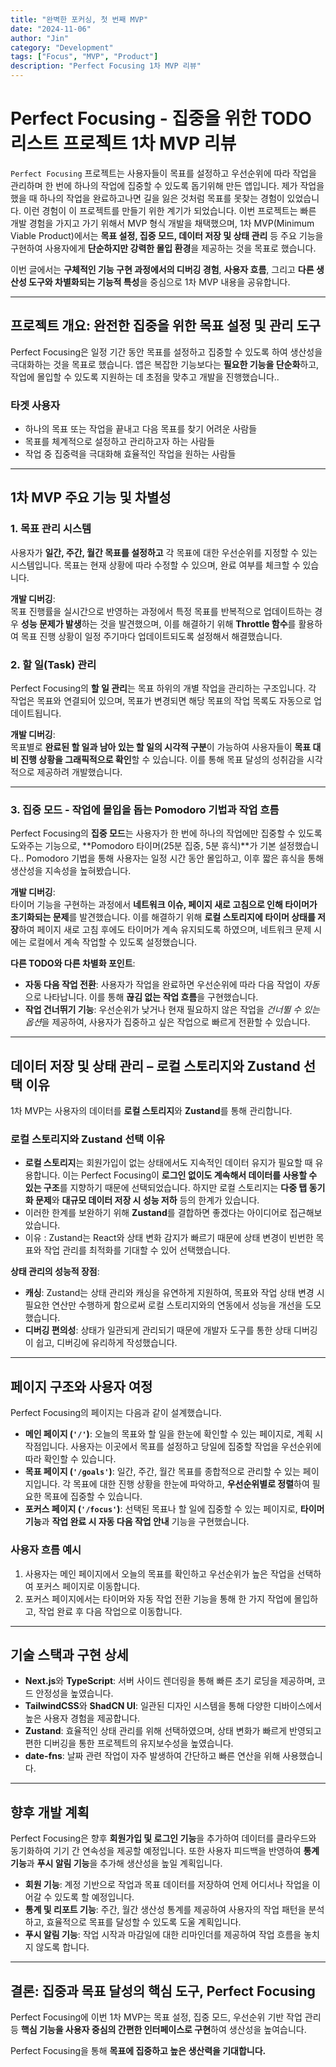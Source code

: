 ```yaml
---
title: "완벽한 포커싱, 첫 번째 MVP"
date: "2024-11-06"
author: "Jin"
category: "Development"
tags: ["Focus", "MVP", "Product"]
description: "Perfect Focusing 1차 MVP 리뷰"
---
```


# Perfect Focusing - 집중을 위한 TODO 리스트 프로젝트 1차 MVP 리뷰

`Perfect Focusing` 프로젝트는 사용자들이 목표를 설정하고 우선순위에 따라 작업을 관리하며 한 번에 하나의 작업에 집중할 수 있도록 돕기위해 만든 앱입니다. 제가 작업을 했을 때 하나의 작업을 완료하고나면 길을 잃은 것처럼 목표를 못찾는 경험이 있었습니다. 이런 경험이 이 프로젝트를 만들기 위한 계기가 되었습니다.
이번 프로젝트는 빠른 개발 경험을 가지고 가기 위해서 MVP 형식 개발을 채택했으며, 1차 MVP(Minimum Viable Product)에서는 **목표 설정, 집중 모드, 데이터 저장 및 상태 관리** 등 주요 기능을 구현하여 사용자에게 **단순하지만 강력한 몰입 환경**을 제공하는 것을 목표로 했습니다.

이번 글에서는 **구체적인 기능 구현 과정에서의 디버깅 경험**, **사용자 흐름**, 그리고 **다른 생산성 도구와 차별화되는 기능적 특성**을 중심으로 1차 MVP 내용을 공유합니다.

---

## 프로젝트 개요: 완전한 집중을 위한 목표 설정 및 관리 도구

Perfect Focusing은 일정 기간 동안 목표를 설정하고 집중할 수 있도록 하여 생산성을 극대화하는 것을 목표로 했습니다. 앱은 복잡한 기능보다는 **필요한 기능을 단순화**하고, 작업에 몰입할 수 있도록 지원하는 데 초점을 맞추고 개발을 진행했습니다..

### 타겟 사용자
- 하나의 목표 또는 작업을 끝내고 다음 목표를 찾기 어려운 사람들
- 목표를 체계적으로 설정하고 관리하고자 하는 사람들
- 작업 중 집중력을 극대화해 효율적인 작업을 원하는 사람들

---

## 1차 MVP 주요 기능 및 차별성

### 1. 목표 관리 시스템
사용자가 **일간, 주간, 월간 목표를 설정하고** 각 목표에 대한 우선순위를 지정할 수 있는 시스템입니다. 목표는 현재 상황에 따라 수정할 수 있으며, 완료 여부를 체크할 수 있습니다.

**개발 디버깅**:  
목표 진행률을 실시간으로 반영하는 과정에서 특정 목표를 반복적으로 업데이트하는 경우 **성능 문제가 발생**하는 것을 발견했으며, 이를 해결하기 위해 **Throttle 함수**를 활용하여 목표 진행 상황이 일정 주기마다 업데이트되도록 설정해서 해결했습니다.

### 2. 할 일(Task) 관리
Perfect Focusing의 **할 일 관리**는 목표 하위의 개별 작업을 관리하는 구조입니다. 각 작업은 목표와 연결되어 있으며, 목표가 변경되면 해당 목표의 작업 목록도 자동으로 업데이트됩니다.

**개발 디버깅**:  
목표별로 **완료된 할 일과 남아 있는 할 일의 시각적 구분**이 가능하여 사용자들이 **목표 대비 진행 상황을 그래픽적으로 확인**할 수 있습니다. 이를 통해 목표 달성의 성취감을 시각적으로 제공하려 개발했습니다.

---

### 3. 집중 모드 - 작업에 몰입을 돕는 Pomodoro 기법과 작업 흐름

Perfect Focusing의 **집중 모드**는 사용자가 한 번에 하나의 작업에만 집중할 수 있도록 도와주는 기능으로, **Pomodoro 타이머(25분 집중, 5분 휴식)**가 기본 설정했습니다.. Pomodoro 기법을 통해 사용자는 일정 시간 동안 몰입하고, 이후 짧은 휴식을 통해 생산성을 지속성을 높혀봤습니다.

**개발 디버깅**:  
타이머 기능을 구현하는 과정에서 **네트워크 이슈, 페이지 새로 고침으로 인해 타이머가 초기화되는 문제**를 발견했습니다. 이를 해결하기 위해 **로컬 스토리지에 타이머 상태를 저장**하여 페이지 새로 고침 후에도 타이머가 계속 유지되도록 하였으며, 네트워크 문제 시에는 로컬에서 계속 작업할 수 있도록 설정했습니다.

**다른 TODO와 다른 차별화 포인트**:
- **자동 다음 작업 전환**: 사용자가 작업을 완료하면 우선순위에 따라 다음 작업이 *자동*으로 나타납니다. 이를 통해 **끊김 없는 작업 흐름**을 구현했습니다.
- **작업 건너뛰기 기능**: 우선순위가 낮거나 현재 필요하지 않은 작업을 *건너뛸 수 있는 옵션*을 제공하여, 사용자가 집중하고 싶은 작업으로 빠르게 전환할 수 있습니다.

---

## 데이터 저장 및 상태 관리 – 로컬 스토리지와 Zustand 선택 이유

1차 MVP는 사용자의 데이터를 **로컬 스토리지**와 **Zustand**를 통해 관리합니다. 

### 로컬 스토리지와 Zustand 선택 이유
- **로컬 스토리지**는 회원가입이 없는 상태에서도 지속적인 데이터 유지가 필요할 때 유용합니다. 이는 Perfect Focusing이 **로그인 없이도 계속해서 데이터를 사용할 수 있는 구조**를 지향하기 때문에 선택되었습니다. 하지만 로컬 스토리지는 **다중 탭 동기화 문제**와 **대규모 데이터 저장 시 성능 저하** 등의 한계가 있습니다.
- 이러한 한계를 보완하기 위해 **Zustand**를 결합하면 좋겠다는 아이디어로 접근해보았습니다. 
- 이유 : Zustand는 React와 상태 변화 감지가 빠르기 때문에 상태 변경이 빈번한 목표와 작업 관리를 최적화를 기대할 수 있어 선택했습니다.

**상태 관리의 성능적 장점**:
- **캐싱**: Zustand는 상태 관리와 캐싱을 유연하게 지원하여, 목표와 작업 상태 변경 시 필요한 연산만 수행하게 함으로써 로컬 스토리지와의 연동에서 성능을 개선을 도모했습니다.
- **디버깅 편의성**: 상태가 일관되게 관리되기 때문에 개발자 도구를 통한 상태 디버깅이 쉽고, 디버깅에 유리하게 작성했습니다.

---

## 페이지 구조와 사용자 여정

Perfect Focusing의 페이지는 다음과 같이 설계했습니다.

- **메인 페이지 (`'/'`)**: 오늘의 목표와 할 일을 한눈에 확인할 수 있는 페이지로, 계획 시작점입니다. 사용자는 이곳에서 목표를 설정하고 당일에 집중할 작업을 우선순위에 따라 확인할 수 있습니다.
- **목표 페이지 (`'/goals'`)**: 일간, 주간, 월간 목표를 종합적으로 관리할 수 있는 페이지입니다. 각 목표에 대한 진행 상황을 한눈에 파악하고, **우선순위별로 정렬**하여 필요한 목표에 집중할 수 있습니다.
- **포커스 페이지 (`'/focus'`)**: 선택된 목표나 할 일에 집중할 수 있는 페이지로, **타이머 기능**과 **작업 완료 시 자동 다음 작업 안내** 기능을 구현했습니다.

### 사용자 흐름 예시
1. 사용자는 메인 페이지에서 오늘의 목표를 확인하고 우선순위가 높은 작업을 선택하여 포커스 페이지로 이동합니다.
2. 포커스 페이지에서는 타이머와 자동 작업 전환 기능을 통해 한 가지 작업에 몰입하고, 작업 완료 후 다음 작업으로 이동합니다.

---

## 기술 스택과 구현 상세

- **Next.js**와 **TypeScript**: 서버 사이드 렌더링을 통해 빠른 초기 로딩을 제공하며, 코드 안정성을 높였습니다.
- **TailwindCSS**와 **ShadCN UI**: 일관된 디자인 시스템을 통해 다양한 디바이스에서 높은 사용자 경험을 제공합니다.
- **Zustand**: 효율적인 상태 관리를 위해 선택하였으며, 상태 변화가 빠르게 반영되고 편한 디버깅을 통한 프로젝트의 유지보수성을 높였습니다.
- **date-fns**: 날짜 관련 작업이 자주 발생하여 간단하고 빠른 연산을 위해 사용했습니다.

---

## 향후 개발 계획

Perfect Focusing은 향후 **회원가입 및 로그인 기능**을 추가하여 데이터를 클라우드와 동기화하여 기기 간 연속성을 제공할 예정입니다. 또한 사용자 피드백을 반영하여 **통계 기능**과 **푸시 알림 기능**을 추가해 생산성을 높일 계획입니다.

- **회원 기능**: 계정 기반으로 작업과 목표 데이터를 저장하여 언제 어디서나 작업을 이어갈 수 있도록 할 예정입니다.
- **통계 및 리포트 기능**: 주간, 월간 생산성 통계를 제공하여 사용자의 작업 패턴을 분석하고, 효율적으로 목표를 달성할 수 있도록 도울 계획입니다.
- **푸시 알림 기능**: 작업 시작과 마감일에 대한 리마인더를 제공하여 작업 흐름을 놓치지 않도록 합니다.

---

## 결론: 집중과 목표 달성의 핵심 도구, Perfect Focusing

Perfect Focusing에 이번 1차 MVP는 목표 설정, 집중 모드, 우선순위 기반 작업 관리 등 **핵심 기능을 사용자 중심의 간편한 인터페이스로 구현**하여 생산성을 높여습니다.

Perfect Focusing을 통해 **목표에 집중하고 높은 생산력을 기대합니다.**
